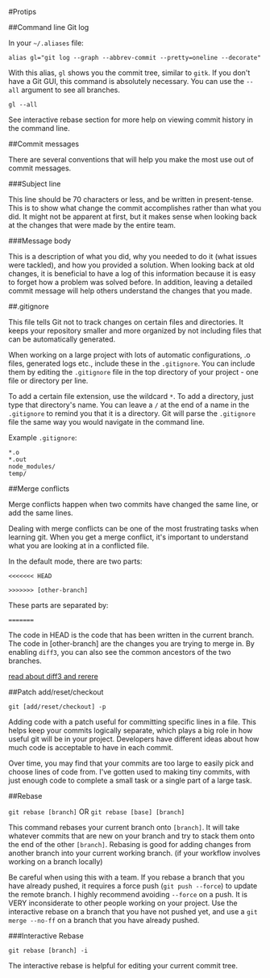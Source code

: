 #Protips

##Command line Git log

In your `~/.aliases` file:

`alias gl="git log --graph --abbrev-commit --pretty=oneline --decorate"`

With this alias, `gl` shows you the commit tree, similar to `gitk`.  If you
don't have a Git GUI, this command is absolutely necessary.  You can use the
`--all` argument to see all branches.

`gl --all`

See interactive rebase section for more help on viewing commit history in the
command line.

##Commit messages

There are several conventions that will help you make the most use out of commit
messages.

###Subject line

This line should be 70 characters or less, and be written in present-tense.
This is to show what change the commit accomplishes rather than what you did.
It might not be apparent at first, but it makes sense when looking back at the
changes that were made by the entire team.

###Message body

This is a description of what you did, why you needed to do it (what issues were
tackled), and how you provided a solution.  When looking back at old changes, it
is beneficial to have a log of this information because it is easy to forget how
a problem was solved before.  In addition, leaving a detailed commit message
will help others understand the changes that you made.

##.gitignore

This file tells Git not to track changes on certain files and directories.  It
keeps your repository smaller and more organized by not including files that can
be automatically generated.

When working on a large project with lots of automatic configurations, .o files,
generated logs etc., include these in the `.gitignore`.  You can include them by
editing the `.gitignore` file in the top directory of your project - one file or
directory per line.

To add a certain file extension, use the wildcard `*`.
To add a directory, just type that directory's name. You can leave a `/` at the
end of a name in the `.gitignore` to remind you that it is a directory.
Git will parse the `.gitignore` file the same way you would navigate in the
command line.

Example `.gitignore`:
````
*.o
*.out
node_modules/
temp/
````

##Merge conflicts

Merge conflicts happen when two commits have changed the same line, or add the
same lines.

Dealing with merge conflicts can be one of the most frustrating tasks when
learning git.  When you get a merge conflict, it's important to understand what
you are looking at in a conflicted file.

In the default mode, there are two parts:

`<<<<<<< HEAD`

`>>>>>>> [other-branch]`

These parts are separated by:

`=======`

The code in HEAD is the code that has been written in the current branch.  The
code in [other-branch] are the changes you are trying to merge in.  By enabling
`diff3`, you can also see the common ancestors of the two branches.

[read about diff3 and
rerere](http://psung.blogspot.com/2011/02/reducing-merge-headaches-git-meets.html)

##Patch add/reset/checkout

`git [add/reset/checkout] -p`

Adding code with a patch useful for committing specific lines in a file.  This
helps keep your commits logically separate, which plays a big role in how useful
git will be in your project.  Developers have different ideas about how much
code is acceptable to have in each commit.

Over time, you may find that your commits are too large to easily pick and choose
lines of code from.  I've gotten used to making tiny commits, with just enough
code to complete a small task or a single part of a large task.

##Rebase

`git rebase [branch]` OR `git rebase [base] [branch]`

This command rebases your current branch onto `[branch]`.  It will take whatever
commits that are new on your branch and try to stack them onto the end of the
other `[branch]`.  Rebasing is good for adding changes from another branch into
your current working branch.  (if your workflow involves working on a branch
locally)

Be careful when using this with a team.  If you rebase a branch that you have
already pushed, it requires a force push (`git push --force`) to update the
remote branch.  I highly recommend avoiding `--force` on a push.  It is VERY
inconsiderate to other people working on your project.  Use the interactive
rebase on a branch that you have not pushed yet, and use a `git merge --no-ff`
on a branch that you have already pushed.

###Interactive Rebase

`git rebase [branch] -i`

The interactive rebase is helpful for editing your current commit tree.
